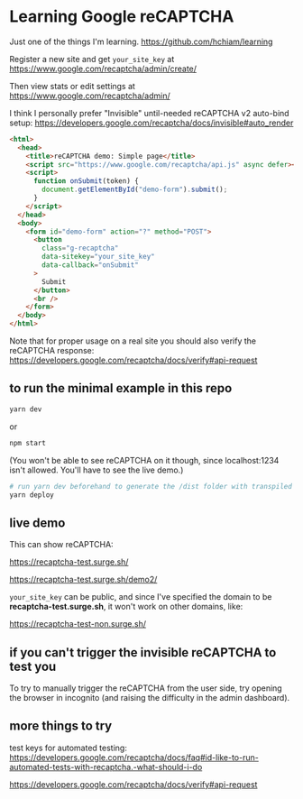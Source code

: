 # Learning Google reCAPTCHA

Just one of the things I'm learning. https://github.com/hchiam/learning

Register a new site and get `your_site_key` at https://www.google.com/recaptcha/admin/create/

Then view stats or edit settings at https://www.google.com/recaptcha/admin/

I think I personally prefer "Invisible" until-needed reCAPTCHA v2 auto-bind setup:
https://developers.google.com/recaptcha/docs/invisible#auto_render

```html
<html>
  <head>
    <title>reCAPTCHA demo: Simple page</title>
    <script src="https://www.google.com/recaptcha/api.js" async defer></script>
    <script>
      function onSubmit(token) {
        document.getElementById("demo-form").submit();
      }
    </script>
  </head>
  <body>
    <form id="demo-form" action="?" method="POST">
      <button
        class="g-recaptcha"
        data-sitekey="your_site_key"
        data-callback="onSubmit"
      >
        Submit
      </button>
      <br />
    </form>
  </body>
</html>
```

Note that for proper usage on a real site you should also verify the reCAPTCHA response: https://developers.google.com/recaptcha/docs/verify#api-request

## to run the minimal example in this repo

```sh
yarn dev
```

or

```sh
npm start
```

(You won't be able to see reCAPTCHA on it though, since localhost:1234 isn't allowed. You'll have to see the live demo.)

```sh
# run yarn dev beforehand to generate the /dist folder with transpiled paths, etc.
yarn deploy
```

## live demo

This can show reCAPTCHA:

https://recaptcha-test.surge.sh/

https://recaptcha-test.surge.sh/demo2/

`your_site_key` can be public, and since I've specified the domain to be **recaptcha-test.surge.sh**, it won't work on other domains, like:

https://recaptcha-test-non.surge.sh/

## if you can't trigger the invisible reCAPTCHA to test you

To try to manually trigger the reCAPTCHA from the user side, try opening the browser in incognito (and raising the difficulty in the admin dashboard).

## more things to try

test keys for automated testing: https://developers.google.com/recaptcha/docs/faq#id-like-to-run-automated-tests-with-recaptcha.-what-should-i-do

https://developers.google.com/recaptcha/docs/verify#api-request
